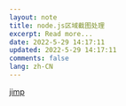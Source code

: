 ```yaml
---
layout: note
title: node.js区域截图处理
excerpt: Read more...
date: 2022-5-29 14:17:11
updated: 2022-5-29 14:17:11
comments: false
lang: zh-CN
---
```


[jimp](https://www.npmjs.com/package/jimp)
  